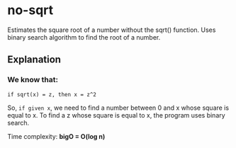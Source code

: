 # no-sqrt
Estimates the square root of a number without the sqrt() function. 
Uses binary search algorithm to find the root of a number.

## Explanation
### We know that:

`if sqrt(x) = z, then x = z^2`

So, `if given x`, we need to find a number between 0 and x whose square is equal to x.
To find a z whose square is equal to x, the program uses binary search.

Time complexity: **bigO = O(log n)**
